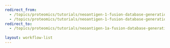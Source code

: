 ```yaml
---
redirect_from:
  - /topics/proteomics/tutorials/neoantigen-1-fusion-database-generation/workflows/main_workflow.html
  - /topics/proteomics/tutorials/neoantigen-1-fusion-database-generation/workflows/index.html
redirect_to:
  - /topics/proteomics/tutorials/neoantigen-1a-fusion-database-generation/workflows/
 
layout: workflow-list
---
```

